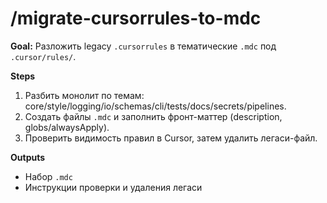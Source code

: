# /migrate-cursorrules-to-mdc
**Goal:** Разложить legacy `.cursorrules` в тематические `.mdc` под `.cursor/rules/`.

**Steps**
1) Разбить монолит по темам: core/style/logging/io/schemas/cli/tests/docs/secrets/pipelines.
2) Создать файлы `.mdc` и заполнить фронт-маттер (description, globs/alwaysApply).
3) Проверить видимость правил в Cursor, затем удалить легаси-файл.

**Outputs**
- Набор `.mdc`
- Инструкции проверки и удаления легаси
